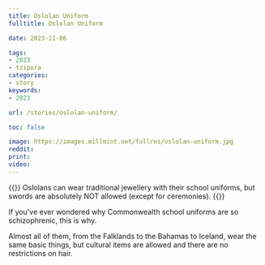 ```yaml
---
title: Oslolan Uniform
fulltitle: Oslolan Uniform

date: 2023-11-06

tags:
- 2023
- tzipora
categories:
- story
keywords:
- 2023

url: /stories/oslolan-uniform/

toc: false

image: https://images.millmint.net/fullres/oslolan-uniform.jpg
reddit:
print:
video:
---
```

{{<note caption>}}
Oslolans can wear traditional jewellery with their school uniforms, but swords are absolutely NOT allowed (except for ceremonies).
{{</note>}}

If you've ever wondered why Commonwealth school uniforms are so schizophrenic, this is why.

Almost all of them, from the Falklands to the Bahamas to Iceland, wear the same basic things, but cultural items are allowed and there are no restrictions on hair.